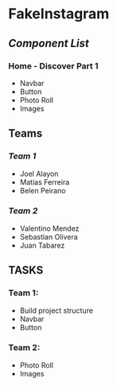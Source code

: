 # FakeInstagram
## _Component List_
### Home - Discover Part 1
- Navbar
- Button
- Photo Roll
- Images

## Teams
### _Team 1_
- Joel Alayon
- Matias Ferreira
- Belen Peirano

### _Team 2_
- Valentino Mendez
- Sebastian Olivera
- Juan Tabarez

## TASKS
### Team 1:
- Build project structure
- Navbar
- Button

### Team 2:
- Photo Roll
- Images
